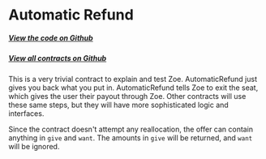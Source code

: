 # Automatic Refund

<Zoe-Version/>

##### [View the code on Github](https://github.com/Agoric/agoric-sdk/blob/master/packages/zoe/src/contracts/automaticRefund.js)
##### [View all contracts on Github](https://github.com/Agoric/agoric-sdk/tree/master/packages/zoe/src/contracts)

This is a very trivial contract to explain and test Zoe.
AutomaticRefund just gives you back what you put in. AutomaticRefund
tells Zoe to exit the seat, which gives the user their payout
through Zoe. Other contracts will use these same steps, but they will
have more sophisticated logic and interfaces.

Since the contract doesn't attempt any reallocation, the offer can contain
anything in `give` and `want`. The amounts in `give` will be returned, and
`want` will be ignored.